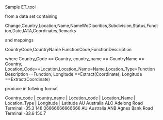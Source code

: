 Sample ET_tool

from a data set containing 

Change,Country,Location,Name,NameWoDiacritics,Subdivision,Status,Function,Date,IATA,Coordinates,Remarks

and mappings 

CountryCode,CountryName
FunctionCode,FunctionDescription

where Country_Code == Country, country_name == CountryName == Country, Location_Code==Location,Location_Name=Name,Location_Type=FunctionDescription==Function, Longitude ==Extract(Coordinate), Longitude ==Extract(Coordinate)

produce in follwing format

Country_code | country_name | Location_code | Location_Name | Location_Type | Longitude | Latitude
AU Australia ALO Adelong Road Terminal -35.3 148.06666666666666
AU Australia ANB Agnes Bank Road Terminal -33.6 150.7